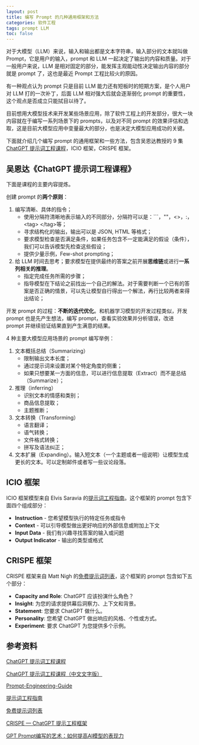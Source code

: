 ```yaml
---
layout: post
title: 编写 Prompt 的几种通用框架和方法
categories: 软件工程
tags: prompt LLM
toc: false
---
```


对于大模型（LLM）来说，输入和输出都是文本字符串，输入部分的文本就叫做 Prompt，它是用户的输入，prompt 和 LLM 一起决定了输出的内容和质量。对于一般用户来说，LLM 是相对固定的部分，能发挥主观能动性决定输出内容的部分就是 prompt 了，这也是最近 Prompt 工程比较火的原因。

有一种观点认为 prompt 只是目前 LLM 能力还有短板时的短期方案，是个人用户对 LLM 打的一次补丁，后面 LLM 相对强大后就会逐渐弱化 prompt 的重要性，这个观点是否成立只能拭目以待了。

目前想用大模型技术来开发某些场景应用，除了软件工程上的开发部分，很大一块内容就在于编写一系列场景下的 prompts，以及对不同 prompt 的效果评估和选取，这是目前大模型应用中变量最大的部分，也是决定大模型应用成功的关键。

下面就介绍几个编写 prompt 的通用框架和一些方法，包含吴恩达教授的 9 集 [ChatGPT 提示词工程课程](https://www.bilibili.com/video/BV1Mo4y157iF)，ICIO 框架，CRISPE 框架。

## 吴恩达《ChatGPT 提示词工程课程》

下面是课程的主要内容提炼。

创建 prompt 的**两个原则**：
1. 编写清晰、具体的指令；
    * 使用分隔符清晰地表示输入的不同部分，分隔符可以是：```，""，<>，:，\<tag\> \</tag\>等；
    * 寻求结构化的输出，输出可以是 JSON, HTML 等格式；
    * 要求模型检查是否满足条件，如果任务包含不一定能满足的假设（条件），我们可以告诉模型先检查这些假设；
    * 提供少量示例，Few-shot prompting；
2. 给 LLM 时间去思考；要求模型在提供最终的答案之前开展**思维链**或进行**一系列相关的推理**。
    * 指定完成任务所需的步骤；
    * 指导模型在下结论之前找出一个自己的解法。对于需要判断一个已有的答案是否正确的情景，可以先让模型自行得出一个解法，再行比较两者来得出结论；

开发 prompt 的过程：**不断的迭代优化**。和机器学习模型的开发过程类似，开发 prompt 也是先产生想法，编写 prompt，查看实验效果并分析错误，改进 prompt 并继续验证结果直到产生满意的结果。

4 种主要大模型应用场景的 prompt 编写举例：
1. 文本概括总结（Summarizing）
    * 限制输出文本长度；
    * 通过提示词来设置对某个特定角度的侧重；
    * 如果只想要某一方面的信息，可以进行信息提取（Extract）而不是总结（Summarize）；
2. 推理（inferring）
    * 识别文本的情感和类别；
    * 商品信息提取；
    * 主题推断；
3. 文本转换（Transforming）
    * 语言翻译；
    * 语气转换；
    * 文件格式转换；
    * 拼写及语法纠正；
4. 文本扩展（Expanding）。输入短文本（一个主题或者一组说明）让模型生成更长的文本。可以定制邮件或者写一些议论段落。

## ICIO 框架

ICIO 框架模型来自 Elvis Saravia 的[提示词工程指南](https://www.promptingguide.ai/introduction/elements)。这个框架的 prompt 包含下面四个组成部分：

* **Instruction** - 您希望模型执行的特定任务或指令
* **Context** - 可以引导模型做出更好响应的外部信息或附加上下文
* **Input Data** - 我们有兴趣寻找答案的输入或问题
* **Output Indicator** - 输出的类型或格式

## CRISPE 框架

CRISPE 框架来自 Matt Nigh 的[免费提示词列表](https://github.com/mattnigh/ChatGPT3-Free-Prompt-List)，这个框架的 prompt 包含如下五个部分：

* **Capacity and Role**: ChatGPT 应该扮演什么角色？
* **Insight**: 为您的请求提供幕后洞察力、上下文和背景。
* **Statement**: 您要求 ChatGPT 做什么。
* **Personality**: 您希望 ChatGPT 做出响应的风格、个性或方式。
* **Experiment**: 要求 ChatGPT 为您提供多个示例。


## 参考资料

[ChatGPT 提示词工程课程](https://www.bilibili.com/video/BV1Mo4y157iF)

[ChatGPT 提示词工程课程（中文文字版）](https://github.com/datawhalechina/prompt-engineering-for-developers/tree/main/content/Prompt%20Engineering%20for%20Developer)

[Prompt-Engineering-Guide](https://github.com/dair-ai/Prompt-Engineering-Guide)

[提示词工程指南](https://www.promptingguide.ai/zh)

[免费提示词列表](https://github.com/mattnigh/ChatGPT3-Free-Prompt-List)

[CRISPE — ChatGPT 提示工程框架](https://sourcingdenis.medium.com/crispe-prompt-engineering-framework-e47eaaf83611)

[GPT Prompt编写的艺术：如何提高AI模型的表现力](https://mp.weixin.qq.com/s/N8XnSSdXlIITSig5z1oZCw)
